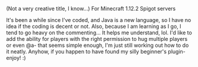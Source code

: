 (Not a very creative title, I know...)
For Minecraft 1.12.2 Spigot servers

It's been a while since I've coded, and Java is a new language, so I have no idea if the coding is decent or not.
Also, because I am learning as I go, I tend to go heavy on the commenting... It helps me understand, lol.
I'd like to add the ability for players with the right permission to hug multiple players or even @a- that seems simple enough, I'm just still working out how to do it neatly.
Anyhow, if you happen to have found my silly beginner's plugin- enjoy! :)
